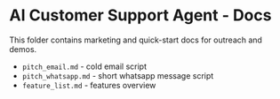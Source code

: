 # AI Customer Support Agent - Docs

This folder contains marketing and quick-start docs for outreach and demos.

- `pitch_email.md` - cold email script
- `pitch_whatsapp.md` - short whatsapp message script
- `feature_list.md` - features overview
